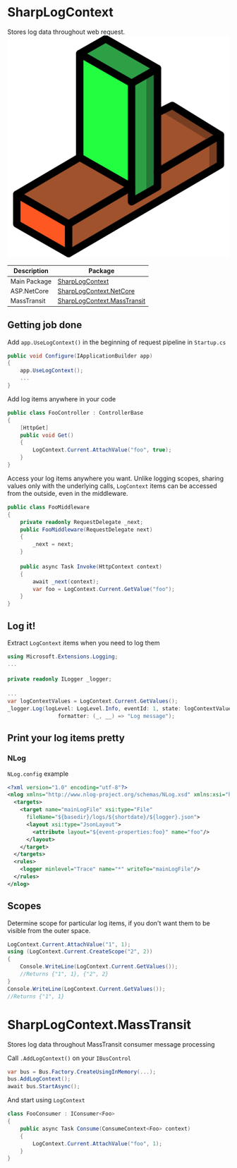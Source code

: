 # SharpLogContext
Stores log data throughout web request.
![SharpLogContext Icon][SharpLogContext.icon]

| Description | Package |
| ------------ | ----------- |
| Main Package | [SharpLogContext][SharpLogContext.nuget] |
| ASP.NetCore | [SharpLogContext.NetCore][SharpLogContext.NetCore.nuget] |
| MassTransit | [SharpLogContext.MassTransit][SharpLogContext.MassTransit.nuget] |


## Getting job done

Add `app.UseLogContext()` in the beginning of request pipeline in `Startup.cs`
```csharp
public void Configure(IApplicationBuilder app)
{
    app.UseLogContext();
    ...
}
```

Add log items anywhere in your code

```csharp
public class FooController : ControllerBase
{
    [HttpGet]
    public void Get()
    {
        LogContext.Current.AttachValue("foo", true);
    }
}
```

Access your log items anywhere you want. Unlike logging scopes, sharing values only with the underlying calls, `LogContext` items can be accessed from the outside, even in the middleware.
```csharp
public class FooMiddleware
{
    private readonly RequestDelegate _next;
    public FooMiddleware(RequestDelegate next)
    {
        _next = next;
    }

    public async Task Invoke(HttpContext context)
    {
        await _next(context);
        var foo = LogContext.Current.GetValue("foo");
    }
}
```

## Log it!
Extract `LogContext` items when you need to log them
```csharp
using Microsoft.Extensions.Logging;
...

private readonly ILogger _logger;

...
var logContextValues = LogContext.Current.GetValues();
_logger.Log(logLevel: LogLevel.Info, eventId: 1, state: logContextValues, exception: null,
                formatter: (_, __) => "Log message");
```

## Print your log items pretty 
### NLog
`NLog.config` example
```xml
<?xml version="1.0" encoding="utf-8"?>
<nlog xmlns="http://www.nlog-project.org/schemas/NLog.xsd" xmlns:xsi="http://www.w3.org/2001/XMLSchema-instance">
  <targets>
    <target name="mainLogFile" xsi:type="File"
      fileName="${basedir}/logs/${shortdate}/${logger}.json">
      <layout xsi:type="JsonLayout">
        <attribute layout="${event-properties:foo}" name="foo"/>
      </layout>
    </target>
  </targets>
  <rules>
    <logger minlevel="Trace" name="*" writeTo="mainLogFile"/>
  </rules>
</nlog>
```

## Scopes
Determine scope for particular log items, if you don't want them to be visible from the outer space.

```csharp
LogContext.Current.AttachValue("1", 1);
using (LogContext.Current.CreateScope("2", 2))
{
    Console.WriteLine(LogContext.Current.GetValues());
    //Returns {"1", 1}, {"2", 2}
}
Console.WriteLine(LogContext.Current.GetValues());
//Returns {"1", 1}
```

# SharpLogContext.MassTransit
Stores log data throughout MassTransit consumer message processing

Call `.AddLogContext()` on your `IBusControl`

```csharp
var bus = Bus.Factory.CreateUsingInMemory(...);
bus.AddLogContext();
await bus.StartAsync();
```

And start using `LogContext`
```csharp
class FooConsumer : IConsumer<Foo>
{
    public async Task Consume(ConsumeContext<Foo> context)
    {
        LogContext.Current.AttachValue("foo", 1);
    }
}
```

[SharpLogContext.icon]: icon.png "SharpLogContext Icon"
[SharpLogContext.nuget]: https://www.nuget.org/packages/SharpLogContext
[SharpLogContext.NetCore.nuget]: https://www.nuget.org/packages/SharpLogContext.NetCore
[SharpLogContext.MassTransit.nuget]: https://www.nuget.org/packages/SharpLogContext.MassTransit